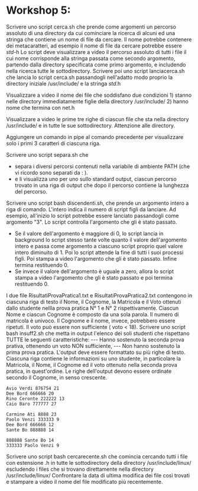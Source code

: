 # Workshop 5:

Scrivere uno script cerca.sh che prende come argomenti un percorso assoluto
di una directory da cui cominciare la ricerca di alcuni ed una stringa che
contiene un nome di file da cercare. Il nome potrebbe contenere dei
metacaratteri, ad esempio il nome di file da cercare potrebbe essere *std*-h
Lo script deve visualizzare a video il percorso assoluto di tutti i file il cui nome
corrisponde alla stringa passata come secondo argomento, partendo dalla directory
specificata come primo argomento, e includendo nella ricerca tutte le sottodirectory.
Scrivere poi uno script lanciacerca.sh che lancia lo script cerca.sh passandogli
nell'adatto modo proprio la directory iniziale /usr/include/ e la stringa *std*.h

Visualizzare a video il nome dei file che soddisfano due condizioni 1) stanno nelle
directory immediatamente figlie della directory /usr/include/ 2) hanno nome che
termina con net.h

Visualizzare a video le prime tre righe di ciascun file che sta nella directory
/usr/include/ e in tutte le sue sottodirectory. Attenzione alle directory.

Aggiungere un comando in pipe al comando precedente per visualizzare solo i primi
3 caratteri di ciascuna riga.

Scrivere uno script separa.sh che
- separa i diversi percorsi contenuti nella variabile di ambiente PATH (che vi
ricordo sono separati da : ).
- e li visualizza uno per uno sullo standard output, ciascun percorso trovato in una
riga di output che dopo il percorso contiene la lunghezza del percorso.

Scrivere uno script bash discendenti.sh, che prende un argomento intero a riga di
comando. L'intero indica il numero di script figli da lanciare.
Ad esempio, all'inizio lo script potrebbe essere lanciato passandogli come
argomento "3".
Lo script controlla l'argomento che gli è stato passato.
- Se il valore dell'argomento è maggiore di 0, lo script lancia in background lo
script stesso tante volte quanto il valore dell'argomento intero e passa come
argomento a ciascuno script proprio quel valore intero diminuito di 1. Poi lo
script attende la fine di tutti i suoi processi figli. Poi stampa a video l'argomento
che gli è stato passato. Infine termina restituendo 0.
- Se invece il valore dell'argomento è uguale a zero, allora lo script stampa a
video l'argomento che gli è stato passato e poi termina restituendo 0.

I due file RisultatiProvaPratica1.txt e RisultatiProvaPratica2.txt contengono in
ciascuna riga di testo il Nome, il Cognome, la Matricola e il Voto ottenuti dallo
studente nellla prova pratica N° 1 e N° 2 rispettivamente. Ciascun Nome e ciascun
Cognome è composto da una sola parola. Il numero di matricola è univoco. Il
Cognome e il nome, invece, potrebbero essere ripetuti. Il voto può essere non
sufficiente ( voto < 18).
Scrivere uno script bash insuff2.sh che metta in output l'elenco dei soli studenti che
rispettano TUTTE le seguenti caratteristiche:
--- Hanno sostenuto la seconda prova prativa, ottenendo un voto NON sufficiente,
--- Non hanno sostenuto la prima prova pratica.
L'output deve essere formattato su più righe di testo. Ciascuna riga contiene le
informazioni su uno studente, in particolare la Matricola, il Nome, il Cognome ed il
voto ottenuto nella seconda prova pratica, in quest'ordine. Le righe dell'output
devono essere ordinate secondo il Cognome, in senso crescente.
```plaintext
Avio Verdi 876754 21
Dee Bord 666666 20
Rino Ceronte 222222 13
Caio Baro 777777 27
```
```plaintext
Carmine Ati 8888 23
Paolo Venzi 333333 9
Dee Bord 666666 12
Sante Bo 888888 14
```
```plaintext
888888 Sante Bo 14
333333 Paolo Venzi 9
```

Scrivere uno script bash cercarecente.sh che comincia cercando tutti i file con estensione .h in
tutte le sottodirectory della directory /usr/include/linux/ escludendo i files che si trovano
direttamente nella directory /usr/include/linux/
Confrontare la data di ultima modifica dei file così trovati e stampare a video il nome del file
modificato più recentemente.

